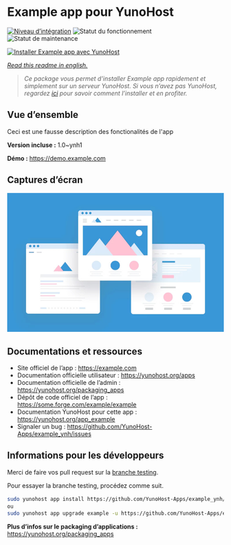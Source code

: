 <!--
N.B.: This README was automatically generated by https://github.com/YunoHost/apps/tree/master/tools/README-generator
It shall NOT be edited by hand.
-->

# Example app pour YunoHost

[![Niveau d’intégration](https://dash.yunohost.org/integration/example.svg)](https://dash.yunohost.org/appci/app/example) ![Statut du fonctionnement](https://ci-apps.yunohost.org/ci/badges/example.status.svg) ![Statut de maintenance](https://ci-apps.yunohost.org/ci/badges/example.maintain.svg)

[![Installer Example app avec YunoHost](https://install-app.yunohost.org/install-with-yunohost.svg)](https://install-app.yunohost.org/?app=example)

*[Read this readme in english.](./README.md)*

> *Ce package vous permet d’installer Example app rapidement et simplement sur un serveur YunoHost.
Si vous n’avez pas YunoHost, regardez [ici](https://yunohost.org/#/install) pour savoir comment l’installer et en profiter.*

## Vue d’ensemble

Ceci est une fausse description des fonctionalités de l'app


**Version incluse :** 1.0~ynh1

**Démo :** https://demo.example.com

## Captures d’écran

![Capture d’écran de Example app](./doc/screenshots/example.jpg)

## Documentations et ressources

* Site officiel de l’app : <https://example.com>
* Documentation officielle utilisateur : <https://yunohost.org/apps>
* Documentation officielle de l’admin : <https://yunohost.org/packaging_apps>
* Dépôt de code officiel de l’app : <https://some.forge.com/example/example>
* Documentation YunoHost pour cette app : <https://yunohost.org/app_example>
* Signaler un bug : <https://github.com/YunoHost-Apps/example_ynh/issues>

## Informations pour les développeurs

Merci de faire vos pull request sur la [branche testing](https://github.com/YunoHost-Apps/example_ynh/tree/testing).

Pour essayer la branche testing, procédez comme suit.

``` bash
sudo yunohost app install https://github.com/YunoHost-Apps/example_ynh/tree/testing --debug
ou
sudo yunohost app upgrade example -u https://github.com/YunoHost-Apps/example_ynh/tree/testing --debug
```

**Plus d’infos sur le packaging d’applications :** <https://yunohost.org/packaging_apps>